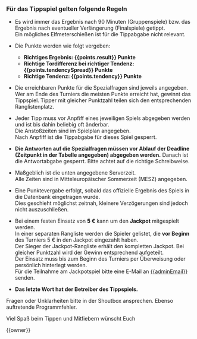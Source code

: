 ### Für das Tippspiel gelten folgende Regeln

- Es wird immer das Ergebnis nach 90 Minuten (Gruppenspiele) bzw. das Ergebnis nach eventueller Verlängerung (Finalspiele) getippt.  
Ein mögliches Elfmeterschießen ist für die Tippabgabe nicht relevant.

- Die Punkte werden wie folgt vergeben:
  - **Richtiges Ergebnis: {{points.result}} Punkte**
  - **Richtige Tordifferenz bei richtiger Tendenz: {{points.tendencySpread}} Punkte**
  - **Richtige Tendenz: {{points.tendency}} Punkte**


- Die erreichbaren Punkte für die Spezialfragen sind jeweils angegeben.  
Wer am Ende des Turniers die meisten Punkte erreicht hat, gewinnt das Tippspiel. Tipper mit gleicher Punktzahl teilen sich den entsprechenden Ranglistenplatz.

- Jeder Tipp muss vor Anpfiff eines jeweiligen Spiels abgegeben werden und ist bis dahin beliebig oft änderbar.  
Die Anstoßzeiten sind im Spielplan angegeben.  
Nach Anpfiff ist die Tippabgabe für dieses Spiel gesperrt.

- **Die Antworten auf die Spezialfragen müssen vor Ablauf der Deadline (Zeitpunkt in der Tabelle angegeben) abgegeben werden.**
Danach ist die Antwortabgabe gesperrt. Bitte achtet auf die richtige Schreibweise.

- Maßgeblich ist die unten angegebene Serverzeit.  
Alle Zeiten sind in Mitteleuropäischer Sommerzeit (MESZ) angegeben.

- Eine Punktevergabe erfolgt, sobald das offizielle Ergebnis des Spiels in die Datenbank eingetragen wurde.  
Dies geschieht möglichst zeitnah, kleinere Verzögerungen sind jedoch nicht auszuschließen.

- Bei einem festen Einsatz von **5 €** kann um den **Jackpot** mitgespielt werden.  
In einer separaten Rangliste werden die Spieler gelistet, die **vor Beginn** des Turniers 5 € in den Jackpot eingezahlt haben.  
Der Sieger der Jackpot-Rangliste erhält den kompletten Jackpot. Bei gleicher Punktzahl wird der Gewinn entsprechend aufgeteilt.  
Der Einsatz muss bis zum Beginn des Turniers per Überweisung oder persönlich hinterlegt werden.  
Für die Teilnahme am Jackpotspiel bitte eine E-Mail an <a href="mailto:{{adminEmail}}">{{adminEmail}}</a> senden.

- **Das letzte Wort hat der Betreiber des Tippspiels.**

Fragen oder Unklarheiten bitte in der Shoutbox ansprechen. Ebenso auftretende Programmfehler.

Viel Spaß beim Tippen und Mitfiebern wünscht Euch

{{owner}}
